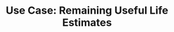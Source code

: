 ---
weight: 35
title: "Use Case: Remaining Useful Life Estimates"
layout: bundle

aliases:
  - /predictive-analytics/remaining-useful-life
---